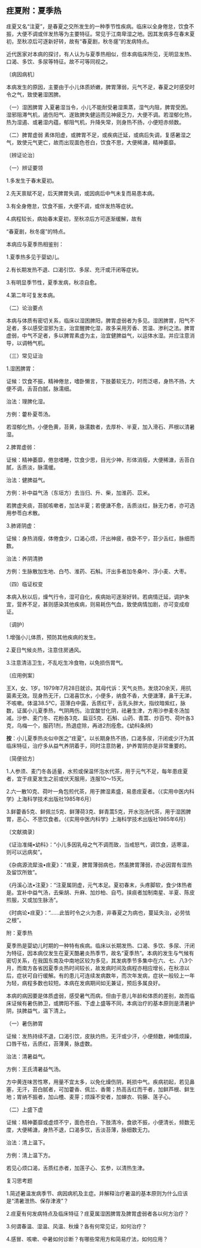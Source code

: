 ## 疰夏附：夏季热

疰夏又名“注夏”，是春夏之交所发生的一种季节性疾病。临床以全身倦怠，饮食不振，大便不调或伴发热等为主要特征。常见于江南卑湿之地。因其发病多在春末夏初，至秋凉后可逐新好转，故有“春夏剧，秋冬瘥”的发病特点。

近代医家对本病的探讨，有人认为与夏季热相似，但本病临床所见，无明显发热、口渴、多饮、多尿等特征。故不可等同视之。

〔病因病机〕

本病发生的原因，主要由于小儿体质娇嫩，脾胃薄弱，元气不足，春夏之时感受时令之气，致使暑湿困脾。

（一）湿困脾胃 入夏暑湿当令，小儿不能耐受暑湿熏蒸，湿气内阻，脾胃受困。湿邪阻滞气机，遏伤阳气、遂致脾失健运而见神疲乏力，大便不调。若湿郁化热，热为湿遏、或暑湿内蕴，郁阻气机，升降失常，则身热不扬，小便短赤频数。

（二）脾胃虚弱 素体阳虚，或脾胃不足，或疾病迁延，或病后失调，复感暑湿之气，致使元气更亡，故而出现面色苍白，饮食不思，大便稀溏，精神萎靡。

〔辨证论治〕

（一）辨证要领

1.多发生于春末夏初。

2.先天禀赋不足，后天脾胃失调，或因病后中气未复而易患本病。

3.有全身倦怠，饮食不振，大便不调，或伴发热等症状。

4.病程较长，病始春末夏初，至秋凉后方可逐渐缓解，故有

“春夏剧，秋冬瘥”的特点。

本病应与夏季热相鉴别：

1.夏季热多见于婴幼儿。

2.有长期发热不退、口渴引饮、多尿、充汗或汗闭等症状。

3.有明显季节性，夏季发病，秋凉自愈。

4.第二年可复发本病。

（二）论治要点

本病与体质有密切关系，临床以湿困脾阳，脾胃虚弱者为多见。湿困脾胃，阳气不足者，多以感受湿邪为主，治宜醒脾化湿，故多采用芳香、苦温、渗利之法。脾胃虚弱，中气不足者，多以脾胃素虚为主，治宜健脾益气，以运体水湿。并应注意消导，以调畅气机。

（三）常见证治

1.湿困脾胃：

证候：饮食不振，精神倦怠，嗜卧懒言，下肢萎软无力，时而泛𫫇，身热不扬，大便不调，舌苔白腻，脉濡细。

治法：理脾化湿。

方例：藿朴夏苓汤。

若湿郁化热，小便色黄，苔黄，脉濡数者，去厚朴、半夏，加入滑石、芦根以清暑湿。

2.脾胃虚弱：

证候：精神萎靡，倦怠嗜睡，饮食少思，目光少神，形体消瘦，大便稀溏，舌苔白腻，舌质淡，脉濡缓。

治法：健脾益气。

方例：补中益气汤（东垣方）去当归、升、柴，加淮药、苡米。

若脾虚夹痰，苔腻咳嗽者，加法半夏；若便溏不愈，舌质淡红，脉无力者，亦可选用参苓白术散。

3.肺肾阴虚：

证候：身热消瘦，体倦食少，口渴心烦，汗出神疲，夜卧不宁，苔少舌红，脉细而数。

治法：养阴清肺

方例：生脉散加生地、白芍、淮药、石斛。汗出多者加冬桑叶、浮小麦、大枣。

（四）临证权变

本病入秋以后，燥气行令，湿可自化，疾病始可逐渐好转。若病情迁延，调护朱宜，营养不足，甚则感染其他疾病，则易耗伤气血，致使病情加剧，亦可变成疳证。

〔调护〕

1.增强小儿体质，预防其他疾病的发生。

2.夏日气候炎热，注意住房通风。

3.注意清洁卫生，不乱吃生冷食物，以免损伤胃气。

〔应用例案〕

王X，女、1岁。1979年7月28日就诊。其母代诉：天气炎热，发烧20余天，用抗菌素无效。现身热无汗，口渴喜饮水，小便多，纳食不香，大便溏薄，鼻干无涕，不咳嗽。体温38.5℃，苔薄白中露，舌质红干，舌乳头胖大，指纹暗紫红，脉数，证属小儿夏季热，气阴两伤。治宜酸甘化阴，祛暑生津，方用沙参麦冬汤加减。沙参、麦门冬、花粉各3克、扁豆5克、石斛、山药、青蒿、炒百芍、荷叶各3克，乌梅一个，服药1剂，热退症除，再进2剂痊愈。《幼科条辨》

**按**：小儿夏季热炎似中医之“疰夏”。以长期身热不扬，口渴多尿，汗闭或少汗为其临床特征，治疗多从益气养阴着手，同时注意防暑，护养胃阴亦是非常重要的。

〔简便验方〕

1.人参须、麦门冬各适量，水煎或保温怀泡水代茶，用于元气不足，每年患疰夏者，宜于疰夏发生之前或伏天服用，连服10〜15天。

2.六一散10克、荷叶一角包煎代茶，用于脾湿素盛，易患疰夏者。（《实用中医内科学》上海科学技术出版社1985年6月）

3.鲜藿香5克、鲜佩兰5克、鲜薄荷3克、鲜青蒿5克，开水泡汤代茶，用于湿困脾胃，恶心、不思饮食者。（《实用中医内科学》上海科学技术出版社1985年6月）

〔文献摘录〕

《证治准绳•幼科》：“小儿多因乳母之气不调而致，当戒怒气，调饮食，适寒温，则可以远病矣”。

《杂病源流犀浊•疰夏》：“疰夏，脾胃薄弱病也，然虽脾胃薄弱，亦必因胃有湿热及留饮所致”。

《丹溪心法•注夏》：“注夏属阴虚，元气本足。夏初春末，头疼脚软，食少体热者是。宜补中益气汤，去柴胡、升麻、加炒柏、自芍。挟痰者加制南星、半夏、陈皮煎服，又或加生脉汤”。

《时病论•疰夏》：“……此皆时令之火为患，非春夏之为病也，蔓延失治，必劳怯之根”。

附：夏季热

夏季热是婴幼儿时期的一种特有疾病。临床以长期发热、口渴、多饮、多尿、汗闭为特征，因本病仅发生在夏天酷暑炎热季节，故名“夏季热”。本病的发生与气候有密切关系，在我国东南及中南地区较为多见，其发病季节多集中在六、七、八3个月，而南方各省因夏季炎热时间较长，故发病时间及病程亦相应增长，在秋凉以后，症状可自行缓解。有的患儿可连续发病数年，而次年发病，症状一般较上一年为轻，病程多数也较短。本病在发病期间如无兼证，预后多属良好。

本病的病因要是体质虚弱，感受暑气而病，但由于患儿年龄和体质的差别，故而临床证候有暑伤肺卫，或脾阳不振、下虚上盛等不同，本病治疗的基本原则是清暑护阴，扶脾益气，温下清上。

（一）暑伤肺胃

证候：发热持续不退，口渴引饮，皮肤灼热，无汗或少汗，小便频数，神情烦躁，口唇干枯，舌质红，苔薄黄，脉虚数。

治法：清暑益气。

方例：王氏清暑益气汤。

方中黄连味苦性寒，用量不宜太多，以免化燥伤阴，耗损中气。疾病初起，若见鼻塞，无汗，苔白腻者，可加藿香、佩兰、香薷；热高舌红而干者，加鲜芦根、鲜生地；胃纳不振者，加山楂、麦芽；烦躁不安者，加蝉衣、钩藤、莲子心。

（二）上盛下虚

证候：精神萎靡或虚烦不宁，面色苍白，下肢清冷，食欲不振，小便清长，频数无度，大便稀溏，身热不退，口渴多饮，舌淡苔薄，脉细数无力。

治法：清上温下。

方例：清上温下方。

若见心烦口渴，舌质红赤者，加莲子心、玄参，以清热生津。

复习思考题

1.简述暑温发病季节、病因病机及主症。并解释治疗暑温的基本原则为什么应该是“清暑泄热、保存津液”？

2.疰夏有何发病特点及临床特征？疰夏属湿困脾胃及脾胃虚弱者各以何方治疗？

3.何谓春温、湿温、风温、秋燥？各有何常见证，如何治疗？

4.感冒、咳嗽、中暑如何诊断？有哪些常用方和简易疗法，如何应用？
